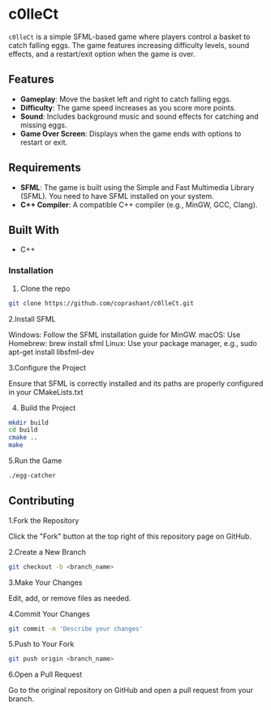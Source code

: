 # c0lleCt

`c0lleCt` is a simple SFML-based game where players control a basket to catch falling eggs. The game features increasing difficulty levels, sound effects, and a restart/exit option when the game is over.

## Features

- **Gameplay**: Move the basket left and right to catch falling eggs.
- **Difficulty**: The game speed increases as you score more points.
- **Sound**: Includes background music and sound effects for catching and missing eggs.
- **Game Over Screen**: Displays when the game ends with options to restart or exit.

## Requirements

- **SFML**: The game is built using the Simple and Fast Multimedia Library (SFML). You need to have SFML installed on your system.
- **C++ Compiler**: A compatible C++ compiler (e.g., MinGW, GCC, Clang).


## Built With

- C++

### Installation

1. Clone the repo

```sh
git clone https://github.com/coprashant/c0lleCt.git

```

2.Install SFML

Windows: Follow the SFML installation guide for MinGW.
macOS: Use Homebrew: brew install sfml
Linux: Use your package manager, e.g., sudo apt-get install libsfml-dev

3.Configure the Project

Ensure that SFML is correctly installed and its paths are properly configured in your CMakeLists.txt

4. Build the Project

```sh
mkdir build
cd build
cmake ..
make

```
5.Run the Game

```sh
./egg-catcher
```

## Contributing

1.Fork the Repository

Click the "Fork" button at the top right of this repository page on GitHub.

2.Create a New Branch

```sh
git checkout -b <branch_name>
```
3.Make Your Changes

Edit, add, or remove files as needed.

4.Commit Your Changes

```sh
git commit -m 'Describe your changes'
```

5.Push to Your Fork

```sh
git push origin <branch_name>
```
6.Open a Pull Request

Go to the original repository on GitHub and open a pull request from your branch.
